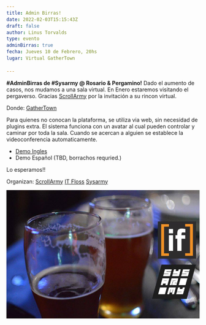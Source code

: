 ```yaml
---
title: Admin Birras!
date: 2022-02-03T15:15:43Z
draft: false
author: Linus Torvalds
type: evento
adminBirras: true
fecha: Jueves 10 de Febrero, 20hs
lugar: Virtual GatherTown

---
```

**#AdminBirras de #Sysarmy @ Rosario & Pergamino!**
Dado el aumento de casos, nos mudamos a una sala virtual. En Enero estaremos visitando el pergaverso. Gracias [ScrollArmy](https://scrollarmy.com.ar/) por la invitación a su rincon virtual.

Donde: [GatherTown](https://gather.town/invite?token=LCfXLqAryLJwmT2JOuTKokyPOta92_OD)

Para quienes no conocan la plataforma, se utiliza via web, sin necesidad de plugins extra. 
El sistema funciona con un avatar al cual pueden controlar y caminar por toda la sala. Cuando se acercan a alguien se establece la videoconferencia automaticamente. 

* [Demo Ingles](https://www.youtube.com/watch?v=JePchzu_USM)
* Demo Español (TBD, borrachos requried.)

Lo esperamos!!

Organizan:
[ScrollArmy](https://scrollarmy.com.ar/)
[IT Floss]( http://itfloss.beer)
[Sysarmy](https://sysarmy.com.ar/)

![IT Floss Admin Birras](/images/it-floss-birras.jpg) 
